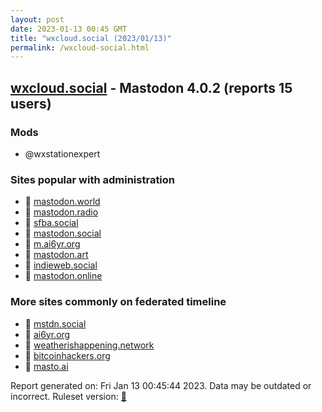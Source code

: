 ```yaml
---
layout: post
date: 2023-01-13 00:45 GMT
title: "wxcloud.social (2023/01/13)"
permalink: /wxcloud-social.html
---
```


## [wxcloud.social](https://wxcloud.social) - Mastodon 4.0.2 (reports 15 users)

### Mods
 * @wxstationexpert

### Sites popular with administration

* 🐘 [mastodon.world](/mastodon-world.html)
* 🐘 [mastodon.radio](/mastodon-radio.html)
* 🐘 [sfba.social](/sfba-social.html)
* 🐘 [mastodon.social](/mastodon-social.html)
* 🐘 [m.ai6yr.org](/m-ai6yr-org.html)
* 🐘 [mastodon.art](/mastodon-art.html)
* 🐘 [indieweb.social](/indieweb-social.html)
* 🐘 [mastodon.online](/mastodon-online.html)

### More sites commonly on federated timeline

* 🐘 [mstdn.social](/mstdn-social.html)
* 🐘 [ai6yr.org](/ai6yr-org.html)
* 🐘 [weatherishappening.network](/weatherishappening-network.html)
* 🐘 [bitcoinhackers.org](/bitcoinhackers-org.html)
* 🐘 [masto.ai](/masto-ai.html)

Report generated on: Fri Jan 13 00:45:44 2023. Data may be outdated or incorrect.
Ruleset version: [🧁](/version-cupcake)
